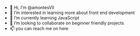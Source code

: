 - 👋 Hi, I’m @amontesVII 
- 👀 I’m interested in learning more about front end development
- 🌱 I’m currently learning JavaScript
- 💞️ I’m looking to collaborate on beginner friendly projects
- 📫 you can reach me on here
<!---
amontesVII/amontesVII is a ✨ special ✨ repository because its `README.md` (this file) appears on your GitHub profile.
You can click the Preview link to take a look at your changes.
--->
